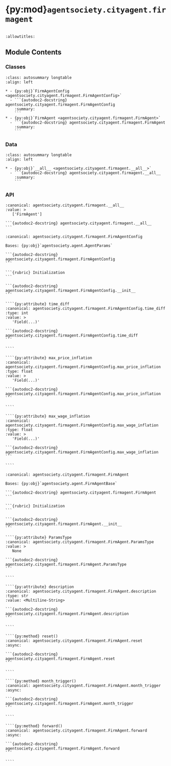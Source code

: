 # {py:mod}`agentsociety.cityagent.firmagent`

```{py:module} agentsociety.cityagent.firmagent
```

```{autodoc2-docstring} agentsociety.cityagent.firmagent
:allowtitles:
```

## Module Contents

### Classes

````{list-table}
:class: autosummary longtable
:align: left

* - {py:obj}`FirmAgentConfig <agentsociety.cityagent.firmagent.FirmAgentConfig>`
  - ```{autodoc2-docstring} agentsociety.cityagent.firmagent.FirmAgentConfig
    :summary:
    ```
* - {py:obj}`FirmAgent <agentsociety.cityagent.firmagent.FirmAgent>`
  - ```{autodoc2-docstring} agentsociety.cityagent.firmagent.FirmAgent
    :summary:
    ```
````

### Data

````{list-table}
:class: autosummary longtable
:align: left

* - {py:obj}`__all__ <agentsociety.cityagent.firmagent.__all__>`
  - ```{autodoc2-docstring} agentsociety.cityagent.firmagent.__all__
    :summary:
    ```
````

### API

````{py:data} __all__
:canonical: agentsociety.cityagent.firmagent.__all__
:value: >
   ['FirmAgent']

```{autodoc2-docstring} agentsociety.cityagent.firmagent.__all__
```

````

`````{py:class} FirmAgentConfig(/, **data: typing.Any)
:canonical: agentsociety.cityagent.firmagent.FirmAgentConfig

Bases: {py:obj}`agentsociety.agent.AgentParams`

```{autodoc2-docstring} agentsociety.cityagent.firmagent.FirmAgentConfig
```

```{rubric} Initialization
```

```{autodoc2-docstring} agentsociety.cityagent.firmagent.FirmAgentConfig.__init__
```

````{py:attribute} time_diff
:canonical: agentsociety.cityagent.firmagent.FirmAgentConfig.time_diff
:type: int
:value: >
   'Field(...)'

```{autodoc2-docstring} agentsociety.cityagent.firmagent.FirmAgentConfig.time_diff
```

````

````{py:attribute} max_price_inflation
:canonical: agentsociety.cityagent.firmagent.FirmAgentConfig.max_price_inflation
:type: float
:value: >
   'Field(...)'

```{autodoc2-docstring} agentsociety.cityagent.firmagent.FirmAgentConfig.max_price_inflation
```

````

````{py:attribute} max_wage_inflation
:canonical: agentsociety.cityagent.firmagent.FirmAgentConfig.max_wage_inflation
:type: float
:value: >
   'Field(...)'

```{autodoc2-docstring} agentsociety.cityagent.firmagent.FirmAgentConfig.max_wage_inflation
```

````

`````

`````{py:class} FirmAgent(id: int, name: str, toolbox: agentsociety.agent.AgentToolbox, memory: agentsociety.memory.Memory, agent_params: typing.Optional[agentsociety.cityagent.firmagent.FirmAgentConfig] = None, blocks: typing.Optional[list[agentsociety.agent.Block]] = None)
:canonical: agentsociety.cityagent.firmagent.FirmAgent

Bases: {py:obj}`agentsociety.agent.FirmAgentBase`

```{autodoc2-docstring} agentsociety.cityagent.firmagent.FirmAgent
```

```{rubric} Initialization
```

```{autodoc2-docstring} agentsociety.cityagent.firmagent.FirmAgent.__init__
```

````{py:attribute} ParamsType
:canonical: agentsociety.cityagent.firmagent.FirmAgent.ParamsType
:value: >
   None

```{autodoc2-docstring} agentsociety.cityagent.firmagent.FirmAgent.ParamsType
```

````

````{py:attribute} description
:canonical: agentsociety.cityagent.firmagent.FirmAgent.description
:type: str
:value: <Multiline-String>

```{autodoc2-docstring} agentsociety.cityagent.firmagent.FirmAgent.description
```

````

````{py:method} reset()
:canonical: agentsociety.cityagent.firmagent.FirmAgent.reset
:async:

```{autodoc2-docstring} agentsociety.cityagent.firmagent.FirmAgent.reset
```

````

````{py:method} month_trigger()
:canonical: agentsociety.cityagent.firmagent.FirmAgent.month_trigger
:async:

```{autodoc2-docstring} agentsociety.cityagent.firmagent.FirmAgent.month_trigger
```

````

````{py:method} forward()
:canonical: agentsociety.cityagent.firmagent.FirmAgent.forward
:async:

```{autodoc2-docstring} agentsociety.cityagent.firmagent.FirmAgent.forward
```

````

`````
